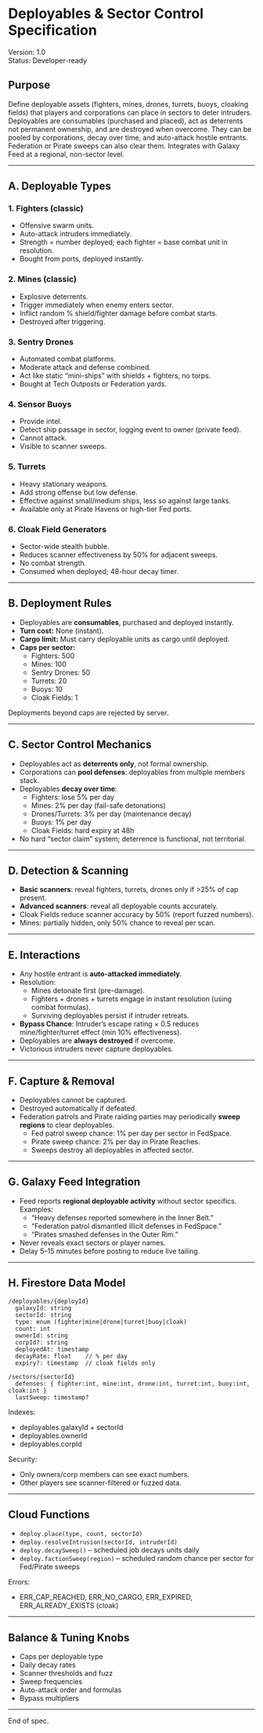# Deployables & Sector Control Specification
Version: 1.0  
Status: Developer-ready

## Purpose
Define deployable assets (fighters, mines, drones, turrets, buoys, cloaking fields) that players and corporations can place in sectors to deter intruders. Deployables are consumables (purchased and placed), act as deterrents not permanent ownership, and are destroyed when overcome. They can be pooled by corporations, decay over time, and auto-attack hostile entrants. Federation or Pirate sweeps can also clear them. Integrates with Galaxy Feed at a regional, non-sector level.

---

## A. Deployable Types

### 1. Fighters (classic)
- Offensive swarm units.  
- Auto-attack intruders immediately.  
- Strength = number deployed; each fighter = base combat unit in resolution.  
- Bought from ports, deployed instantly.  

### 2. Mines (classic)
- Explosive deterrents.  
- Trigger immediately when enemy enters sector.  
- Inflict random % shield/fighter damage before combat starts.  
- Destroyed after triggering.  

### 3. Sentry Drones
- Automated combat platforms.  
- Moderate attack and defense combined.  
- Act like static “mini-ships” with shields + fighters, no torps.  
- Bought at Tech Outposts or Federation yards.  

### 4. Sensor Buoys
- Provide intel.  
- Detect ship passage in sector, logging event to owner (private feed).  
- Cannot attack.  
- Visible to scanner sweeps.  

### 5. Turrets
- Heavy stationary weapons.  
- Add strong offense but low defense.  
- Effective against small/medium ships, less so against large tanks.  
- Available only at Pirate Havens or high-tier Fed ports.  

### 6. Cloak Field Generators
- Sector-wide stealth bubble.  
- Reduces scanner effectiveness by 50% for adjacent sweeps.  
- No combat strength.  
- Consumed when deployed; 48-hour decay timer.  

---

## B. Deployment Rules
- Deployables are **consumables**, purchased and deployed instantly.  
- **Turn cost:** None (instant).  
- **Cargo limit:** Must carry deployable units as cargo until deployed.  
- **Caps per sector:**  
  - Fighters: 500  
  - Mines: 100  
  - Sentry Drones: 50  
  - Turrets: 20  
  - Buoys: 10  
  - Cloak Fields: 1  

Deployments beyond caps are rejected by server.

---

## C. Sector Control Mechanics
- Deployables act as **deterrents only**, not formal ownership.  
- Corporations can **pool defenses**: deployables from multiple members stack.  
- Deployables **decay over time**:  
  - Fighters: lose 5% per day  
  - Mines: 2% per day (fail-safe detonations)  
  - Drones/Turrets: 3% per day (maintenance decay)  
  - Buoys: 1% per day  
  - Cloak Fields: hard expiry at 48h  
- No hard “sector claim” system; deterrence is functional, not territorial.

---

## D. Detection & Scanning
- **Basic scanners**: reveal fighters, turrets, drones only if >25% of cap present.  
- **Advanced scanners**: reveal all deployable counts accurately.  
- Cloak Fields reduce scanner accuracy by 50% (report fuzzed numbers).  
- Mines: partially hidden, only 50% chance to reveal per scan.  

---

## E. Interactions
- Any hostile entrant is **auto-attacked immediately**.  
- Resolution:  
  - Mines detonate first (pre-damage).  
  - Fighters + drones + turrets engage in instant resolution (using combat formulas).  
  - Surviving deployables persist if intruder retreats.  
- **Bypass Chance**: Intruder’s escape rating × 0.5 reduces mine/fighter/turret effect (min 10% effectiveness).  
- Deployables are **always destroyed** if overcome.  
- Victorious intruders never capture deployables.  

---

## F. Capture & Removal
- Deployables cannot be captured.  
- Destroyed automatically if defeated.  
- Federation patrols and Pirate raiding parties may periodically **sweep regions** to clear deployables.  
  - Fed patrol sweep chance: 1% per day per sector in FedSpace.  
  - Pirate sweep chance: 2% per day in Pirate Reaches.  
  - Sweeps destroy all deployables in affected sector.  

---

## G. Galaxy Feed Integration
- Feed reports **regional deployable activity** without sector specifics. Examples:  
  - “Heavy defenses reported somewhere in the Inner Belt.”  
  - “Federation patrol dismantled illicit defenses in FedSpace.”  
  - “Pirates smashed defenses in the Outer Rim.”  
- Never reveals exact sectors or player names.  
- Delay 5–15 minutes before posting to reduce live tailing.

---

## H. Firestore Data Model
```
/deployables/{deployId}
  galaxyId: string
  sectorId: string
  type: enum (fighter|mine|drone|turret|buoy|cloak)
  count: int
  ownerId: string
  corpId?: string
  deployedAt: timestamp
  decayRate: float    // % per day
  expiry?: timestamp  // cloak fields only

/sectors/{sectorId}
  defenses: { fighter:int, mine:int, drone:int, turret:int, buoy:int, cloak:int }
  lastSweep: timestamp?
```

Indexes:
- deployables.galaxyId + sectorId  
- deployables.ownerId  
- deployables.corpId  

Security:  
- Only owners/corp members can see exact numbers.  
- Other players see scanner-filtered or fuzzed data.

---

## Cloud Functions
- `deploy.place(type, count, sectorId)`  
- `deploy.resolveIntrusion(sectorId, intruderId)`  
- `deploy.decaySweep()` – scheduled job decays units daily  
- `deploy.factionSweep(region)` – scheduled random chance per sector for Fed/Pirate sweeps  

Errors:  
- ERR_CAP_REACHED, ERR_NO_CARGO, ERR_EXPIRED, ERR_ALREADY_EXISTS (cloak)  

---

## Balance & Tuning Knobs
- Caps per deployable type  
- Daily decay rates  
- Scanner thresholds and fuzz  
- Sweep frequencies  
- Auto-attack order and formulas  
- Bypass multipliers  

---

End of spec.
